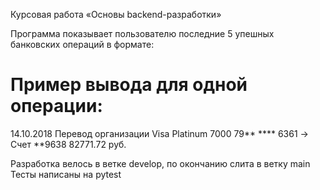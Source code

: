 Курсовая работа «Основы backend-разработки»

Программа показывает пользователю последние 5 упешных банковских операций в формате:
# Пример вывода для одной операции:
14.10.2018 Перевод организации
Visa Platinum 7000 79** **** 6361 -> Счет **9638
82771.72 руб.

Разработка велось в ветке develop, по окончанию слита в ветку main
Тесты написаны на pytest
